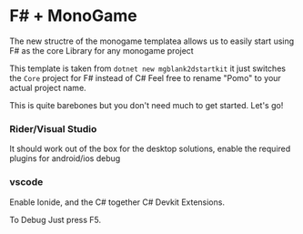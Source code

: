# F# + MonoGame

The new structre of the monogame templatea allows us to easily start using F# as the core Library for any monogame project

This template is taken from `dotnet new mgblank2dstartkit` it just switches the `Core` project for F# instead of C# Feel free to rename "Pomo" to your actual project name.

This is quite barebones but you don't need much to get started. Let's go!

### Rider/Visual Studio

It should work out of the box for the desktop solutions, enable the required plugins for android/ios debug

### vscode

Enable Ionide, and the C# together C# Devkit Extensions.

To Debug Just press F5.
